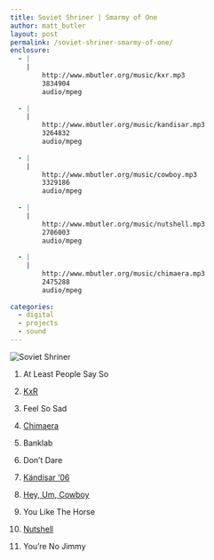 ```yaml
---
title: Soviet Shriner | Smarmy of One
author: matt_butler
layout: post
permalink: /soviet-shriner-smarmy-of-one/
enclosure:
  - |
    |
        http://www.mbutler.org/music/kxr.mp3
        3834904
        audio/mpeg
        
  - |
    |
        http://www.mbutler.org/music/kandisar.mp3
        3264832
        audio/mpeg
        
  - |
    |
        http://www.mbutler.org/music/cowboy.mp3
        3329186
        audio/mpeg
        
  - |
    |
        http://www.mbutler.org/music/nutshell.mp3
        2706003
        audio/mpeg
        
  - |
    |
        http://www.mbutler.org/music/chimaera.mp3
        2475288
        audio/mpeg
        
categories:
  - digital
  - projects
  - sound
---
```

![Soviet Shriner][1]

1. At Least People Say So

2. [KxR][2]

3. Feel So Sad

4. [Chimaera][3]

5. Banklab

6. Don’t Dare

7. [Kändisar ‘06][4]

8. <a target="_blank" href="http://www.mbutler.org/music/cowboy.mp3">Hey, Um, Cowboy</a>

9. You Like The Horse

10. [Nutshell][5]

11. You’re No Jimmy

 [1]: http://www.mbutler.org/images/sovietshriner.jpg "Soviet Shriner"
 [2]: http://www.mbutler.org/music/kxr.mp3
 [3]: http://www.mbutler.org/music/chimaera.mp3 "Chimaera"
 [4]: http://www.mbutler.org/music/kandisar.mp3
 [5]: http://www.mbutler.org/music/nutshell.mp3